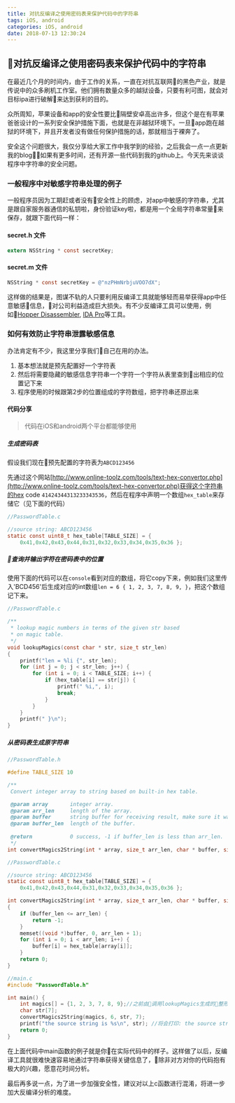 ```yaml
---
title: 对抗反编译之使用密码表来保护代码中的字符串
tags: iOS, android
categories: iOS, android
date: 2018-07-13 12:30:24
---
```



## 对抗反编译之使用密码表来保护代码中的字符串

在最近几个月的时间内，由于工作的关系，一直在对抗互联网的黑色产业，就是传说中的众多刷机工作室。他们拥有数量众多的越狱设备，只要有利可图，就会对目标ipa进行破解来达到获利的目的。

众所周知，苹果设备和app的安全性要比隔壁安卓高出许多，但这个是在有苹果爸爸设计的一系列安全保护措施下面，也就是在非越狱环境下。一旦app跑在越狱的环境下，并且开发者没有做任何保护措施的话，那就相当于裸奔了。

安全这个问题很大，我仅分享给大家工作中我学到的经验，之后我会一点一点更新我的blog，如果有更多时间，还有开源一些代码到我的github上。今天先来谈谈程序中字符串的安全问题。

### 一般程序中对敏感字符串处理的例子

一般程序员因为工期赶或者没有安全性上的顾虑，对app中敏感的字符串，尤其是跟自家服务器通信的私钥啦，身份验证key啦，都是用一个全局字符串常量来保存，就跟下面代码一样：

#### secret.h 文件

```objective-c
extern NSString * const secretKey;
```

#### secret.m 文件

```objective-c
NSString * const secretKey = @"nzPHmNrbjuVOO7dX";
```

这样做的结果是，图谋不轨的人只要利用反编译工具就能够轻而易举获得app中任意敏感信息，对公司利益造成巨大损失。有不少反编译工具可以使用，例如[Hopper Disassembler](https://www.jianshu.com/p/10873c5c1e08), [IDA Pro](https://www.hex-rays.com/products/ida/)等工具。

### 如何有效防止字符串泄露敏感信息

办法肯定有不少，我这里分享我们自己在用的办法。

1. 基本想法就是预先配置好一个字符表
2. 然后将需要隐藏的敏感信息字符串一个字符一个字符从表里查到出相应的位置记下来
3. 程序使用的时候跟第2步的位置组成的字符数组，把字符串还原出来

#### 代码分享

> 代码在iOS和android两个平台都能够使用

##### 生成密码表

假设我们现在预先配置的字符表为`ABCD123456`

先通过这个网站[http://www.online-toolz.com/tools/text-hex-convertor.php](http://www.online-toolz.com/tools/text-hex-convertor.php)获得这个字符串的hex code `41424344313233343536`，然后在程序中声明一个数组`hex_table`来存储它（见下面的代码）

```c
//PasswordTable.c

//source string: ABCD123456
static const uint8_t hex_table[TABLE_SIZE] = {
    0x41,0x42,0x43,0x44,0x31,0x32,0x33,0x34,0x35,0x36 };
```

##### 查询并输出字符在密码表中的位置

使用下面的代码可以在`console`看到对应的数组，将它copy下来，例如我们这里传入'BCD456'后生成对应的int数组`len = 6 { 1, 2, 3, 7, 8, 9, }`，把这个数组记下来。
```c
//PasswordTable.c

/**
 * lookup magic numbers in terms of the given str based 
 * on magic table.
 */
void lookupMagics(const char * str, size_t str_len)
{
    printf("len = %li {", str_len);
    for (int j = 0; j < str_len; j++) {
        for (int i = 0; i < TABLE_SIZE; i++) {
            if (hex_table[i] == str[j]) {
                printf(" %i,", i);
                break;
            }
        }
    }
    printf(" }\n");
}
```

##### 从密码表生成原字符串

```c
//PasswordTable.h

#define TABLE_SIZE 10

/**
 Convert integer array to string based on built-in hex table.

 @param array       integer array.
 @param arr_len     length of the array.
 @param buffer      string buffer for receiving result, make sure it was alloced.
 @param buffer_len  length of the buffer.
 
 @return            0 success, -1 if buffer_len is less than arr_len.
 */
int convertMagics2String(int * array, size_t arr_len, char * buffer, size_t buffer_len);
```

```c
//PasswordTable.c

//source string: ABCD123456
static const uint8_t hex_table[TABLE_SIZE] = {
    0x41,0x42,0x43,0x44,0x31,0x32,0x33,0x34,0x35,0x36 };

int convertMagics2String(int * array, size_t arr_len, char * buffer, size_t buffer_len)
{
    if (buffer_len <= arr_len) {
        return -1;
    }
    memset((void *)buffer, 0, arr_len + 1);
    for (int i = 0; i < arr_len; i++) {
        buffer[i] = hex_table[array[i]];
    }
    return 0;
}

//main.c
#include "PasswordTable.h"

int main() {
    int magics[] = {1, 2, 3, 7, 8, 9};//之前由调用lookupMagics生成的整形数组
    char str[7];
    convertMagics2String(magics, 6, str, 7);
    printf("the source string is %s\n", str); //将会打印: the source string is BCD456
    return 0;
}
```

在上面代码中main函数的例子就是你在实际代码中的样子。这样做了以后，反编译工具就很难快速容易地通过字符串获得关键信息了，除非对方对你的代码抱有极大的兴趣，愿意花时间分析。

最后再多说一点，为了进一步加强安全性，建议对以上c函数进行混淆，将进一步加大反编译分析的难度。
